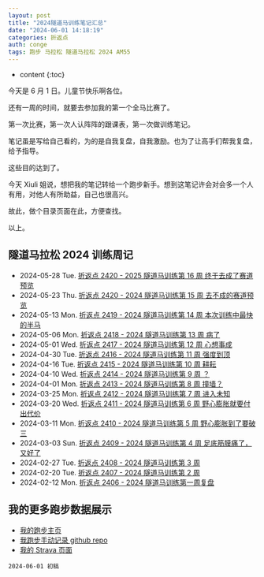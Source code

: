 ```yaml
---
layout: post
title: "2024隧道马训练笔记汇总"
date: "2024-06-01 14:18:19"
categories: 折返点
auth: conge
tags: 跑步 马拉松 隧道马拉松 2024 AM55
---
```

* content
{:toc}

今天是 6 月 1 日。儿童节快乐啊各位。

还有一周的时间，就要去参加我的第一个全马比赛了。

第一次比赛，第一次人认阵阵的跟课表，第一次做训练笔记。

笔记虽是写给自己看的，为的是自我复盘，自我激励。也为了让高手们帮我复盘，给予指导。

这些目的达到了。

今天 Xiuli 姐说，想把我的笔记转给一个跑步新手。想到这笔记许会对会多一个人有用，对他人有所助益，自己也很高兴。

故此，做个目录页面在此，方便查找。

以上。




## 隧道马拉松 2024 训练周记

- 2024-05-28 Tue. [折返点 2420 - 2025 隧道马训练第 16 周 终于去成了赛道预览](https://conge.livingwithfcs.org/2024/05/28/ReturnPoint-am55-week16/) 
- 2024-05-23 Thu. [折返点 2420 - 2024 隧道马训练第 15 周 去不成的赛道预览](https://conge.livingwithfcs.org/2024/05/23/ReturnPoint-am55-week15/) 
- 2024-05-13 Mon. [折返点 2419 - 2024 隧道马训练第 14 周 本次训练中最快的半马](https://conge.livingwithfcs.org/2024/05/13/ReturnPoint-am55-week14/) 
- 2024-05-06 Mon. [折返点 2418 - 2024 隧道马训练第 13 周 病了](https://conge.livingwithfcs.org/2024/05/06/ReturnPoint-am55-week13/) 
- 2024-05-01 Wed. [折返点 2417 - 2024 隧道马训练第 12 周 心想事成](https://conge.livingwithfcs.org/2024/05/01/ReturnPoint-am55-week12/) 
- 2024-04-30 Tue. [折返点 2416 - 2024 隧道马训练第 11 周 强度到顶](https://conge.livingwithfcs.org/2024/04/30/ReturnPoint-am55-week11/) 
- 2024-04-16 Tue. [折返点 2415 - 2024 隧道马训练第 10 周 耕耘](https://conge.livingwithfcs.org/2024/04/16/ReturnPoint-am55-week10/) 
- 2024-04-10 Wed. [折返点 2414 - 2024 隧道马训练第 9 周 ？](https://conge.livingwithfcs.org/2024/04/10/ReturnPoint-am55-week09/) 
- 2024-04-01 Mon. [折返点 2413 - 2024 隧道马训练第 8 周 撞墙？](https://conge.livingwithfcs.org/2024/04/01/ReturnPoint-am55-week08/) 
- 2024-03-25 Mon. [折返点 2412 - 2024 隧道马训练第 7 周 进入未知](https://conge.livingwithfcs.org/2024/03/25/ReturnPoint-am55-week07/) 
- 2024-03-20 Wed. [折返点 2411 - 2024 隧道马训练第 6 周 野心膨胀就要付出代价](https://conge.livingwithfcs.org/2024/03/20/ReturnPoint-am55-week06/) 
- 2024-03-11 Mon. [折返点 2410 - 2024 隧道马训练第 5 周 野心膨胀到了要破三](https://conge.livingwithfcs.org/2024/03/11/ReturnPoint-am55-week05/) 
- 2024-03-03 Sun. [折返点 2409 - 2024 隧道马训练第 4 周 足底筋膜痛了，又好了](https://conge.livingwithfcs.org/2024/03/03/ReturnPoint-am55-week04/)
- 2024-02-27 Tue. [折返点 2408 - 2024 隧道马训练第 3 周](https://conge.livingwithfcs.org/2024/02/27/ReturnPoint-am55-week03/) 
- 2024-02-20 Tue. [折返点 2407 - 2024 隧道马训练第 2 周](https://conge.livingwithfcs.org/2024/02/20/ReturnPoint-am55-week02/) 
- 2024-02-12 Mon. [折返点 2406 - 2024 隧道马训练第一周复盘](https://conge.livingwithfcs.org/2024/02/12/ReturnPoint-am55-week01/) 

## 我的更多跑步数据展示

* [我的跑步主页](https://conge.livingwithfcs.org/running_page/)
* [我跑步手动记录 github repo](https://github.com/conge/RunningStreak)
* [我的 Strava 页面](https://www.strava.com/athletes/57680242)

```
2024-06-01 初稿
```
